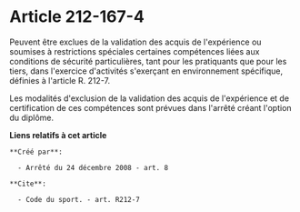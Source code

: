 # Article 212-167-4

Peuvent être exclues de la validation des acquis de l'expérience ou soumises à restrictions spéciales certaines compétences
liées aux conditions de sécurité particulières, tant pour les pratiquants que pour les tiers, dans l'exercice d'activités
s'exerçant en environnement spécifique, définies à l'article R. 212-7. 

Les modalités d'exclusion de la validation des acquis de l'expérience et de certification de ces compétences sont prévues
dans l'arrêté créant l'option du diplôme.

**Liens relatifs à cet article**

	**Créé par**:

	  - Arrêté du 24 décembre 2008 - art. 8

	**Cite**:

	  - Code du sport. - art. R212-7
